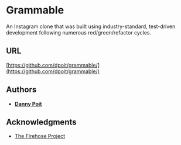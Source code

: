 # Grammable

An Instagram clone that was built using industry-standard, test-driven development following numerous red/green/refactor cycles.

## URL

[https://github.com/dpoit/grammable/](https://github.com/dpoit/grammable/)

## Authors

* **[Danny Poit](https://github.com/dpoit)**

## Acknowledgments

* [The Firehose Project](http://thefirehoseproject.com/)
